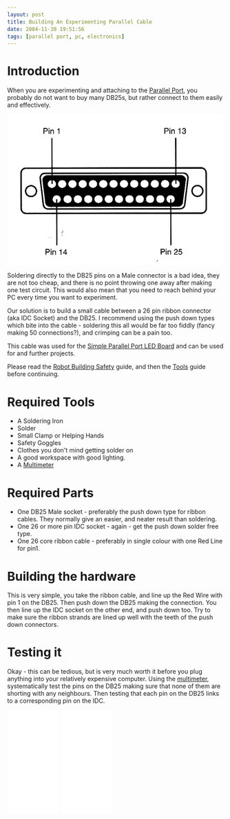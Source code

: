 ```yaml
---
layout: post
title: Building An Experimenting Parallel Cable
date: 2004-11-30 19:51:56
tags: [parallel port, pc, electronics]
---
```

# Introduction

When you are experimenting and attaching to the <a href="/wiki/parallel_port.html" title="Parallel Port">Parallel Port</a>, you probably do not want to buy many DB25s, but rather connect to them easily and effectively.

<img class="img-responsive" src="/galleries/gallery-1-common-images/119-parallel.gif"/>

Soldering directly to the DB25 pins on a Male connector is a bad idea, they are not too cheap, and there is no point throwing one away after making one test circuit. This would also mean that you need to reach behind your PC every time you want to experiment.

Our solution is to build a small cable between a 26 pin ribbon connector (aka IDC Socket) and the DB25. I recommend using the push down types which bite into the cable - soldering this all would be far too fiddly (fancy making 50 connections?), and crimping can be a pain too.

This cable was used for the [Simple Parallel Port LED Board](/2004/11/05/simple-parallel-port-led.html) and can be used for  and further projects.

Please read the <a href="/wiki/robot_building_safety.html" title="Building robots can be dangerous - tips to help your safety">Robot Building Safety</a> guide, and then the <a href="/wiki/robot_tools.html" title="Tools that are often required to get started in robot building">Tools</a> guide before continuing.

# Required Tools

*  A Soldering Iron
*  Solder
*  Small Clamp or Helping Hands
*  Safety Goggles
*  Clothes you don't mind getting solder on
*  A good workspace with good lighting.
*  A <a href="/wiki/multimeter.html" title="MultiMeter">Multimeter</a>

# Required Parts

*  One DB25 Male socket - preferably the push down type for ribbon cables. They normally give an easier, and neater result than soldering.
*  One 26 or more pin IDC socket - again - get the push down solder free type.
*  One 26 core ribbon cable - preferably in single colour with one Red Line for pin1.


# Building the hardware

This is very simple, you take the ribbon cable, and line up the Red Wire with pin 1 on the DB25. Then push down the DB25 making the connection. You then line up the IDC socket on the other end, and push down too. Try to make sure the ribbon strands are lined up well with the teeth of the push down connectors.

# Testing it

Okay - this can be tedious, but is very much worth it before you plug anything into your relatively expensive computer. Using the <a href="/wiki/multimeter.html" title="MultiMeter">multimeter</a>, systematically test the pins on the DB25 making sure that none of them are shorting with any neighbours. Then testing that each pin on the DB25 links to a corresponding pin on the IDC.

<iframe style="width:120px;height:240px;" marginwidth="0" marginheight="0" scrolling="no" frameborder="0" src="//ws-eu.amazon-adsystem.com/widgets/q?ServiceVersion=20070822&OneJS=1&Operation=GetAdHtml&MarketPlace=GB&source=ss&ref=as_ss_li_til&ad_type=product_link&tracking_id=orionrobots-21&language=en_GB&marketplace=amazon&region=GB&placement=B08TQQFVL6&asins=B08TQQFVL6&linkId=78cea0d523c3c45461a88a2e832a66cc&show_border=true&link_opens_in_new_window=true"></iframe>
<iframe style="width:120px;height:240px;" marginwidth="0" marginheight="0" scrolling="no" frameborder="0" src="//ws-eu.amazon-adsystem.com/widgets/q?ServiceVersion=20070822&OneJS=1&Operation=GetAdHtml&MarketPlace=GB&source=ss&ref=as_ss_li_til&ad_type=product_link&tracking_id=orionrobots-21&language=en_GB&marketplace=amazon&region=GB&placement=B08F251BJ1&asins=B08F251BJ1&linkId=44ac486e0741c701fcea15833a7f0254&show_border=true&link_opens_in_new_window=true"></iframe>
